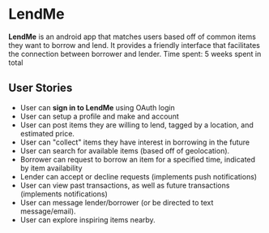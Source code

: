 # LendMe

**LendMe** is an android app that matches users based off of common items they want to borrow and lend. It provides a friendly interface that facilitates the connection between borrower and lender. 
Time spent: 5 weeks spent in total

## User Stories


* User can **sign in to LendMe** using OAuth login
* User can setup a profile and make and account
* User can post items they are willing to lend, tagged by a location, and estimated price.
* User can "collect" items they have interest in borrowing in the future
* User can search for available items (based off of geolocation).
* Borrower can request to borrow an item for a specified time, indicated by item availability
* Lender can accept or decline requests (implements push notifications)
* User can view past transactions, as well as future transactions (implements notifications)
* User can message lender/borrower (or be directed to text message/email).
* User can explore inspiring items nearby.
